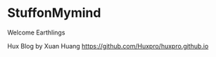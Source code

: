 StuffonMymind
========

Welcome Earthlings

Hux Blog by Xuan Huang https://github.com/Huxpro/huxpro.github.io 
